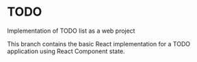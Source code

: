# TODO

Implementation of TODO list as a web project

This branch contains the basic React implementation for a TODO application using React Component state.
